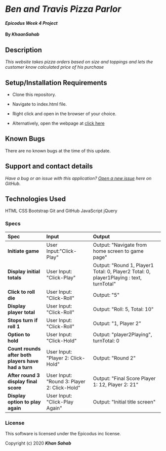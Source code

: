 # _Ben and Travis Pizza Parlor_

#### _Epicodus Week 4 Project_

#### By _**KhaanSahab**_

## Description

_This website takes pizza orders based on size and toppings and lets the customer know calculated price of his purchase_

## Setup/Installation Requirements

* Clone this repository.
* Navigate to index.html file.
* Right click and open in the browser of your choice.

* Alternatively, open the webpage at [click here](https://nkhakwan.github.io/pizzaPlace)

## Known Bugs

There are no known bugs at the time of this update.

## Support and contact details

_Have a bug or an issue with this application? [Open a new issue](https://github.com/nkhakwan/pizzaPlace/issues) here on GitHub._

## Technologies Used

HTML
CSS
Bootstrap
Git and GitHub
JavaScript
jQuery

### Specs
| Spec | Input | Output |
| :------------- | :------------- | :------------- |
| **Initiate game** | User Input:"Click-Play" | Output: "Navigate from home screen to game page" |
| **Display initial totals** | User Input: "Click-Play" | Output: "Round 1, Player1 Total: 0, Player2 Total: 0, player1Playing : text, turnTotal"|
| **Click to roll die** | User Input: "Click-Roll" | Output: "5" |
| **Display player total** | User Input: "Click-Roll" | Output: "Roll: 5, Total: 10" |
| **Stops turn if roll 1** | User Input: "Click-Roll" | Output: "1, Player 2" |
| **Option to hold** | User Input: "Click-Hold" | Output: "player2Playing", turnTotal: 0 |
| **Count rounds after both players have had a turn** | User Input: "Player 2: Click-Hold" | Output: "Round 2" |
| **After round 3 display final score** | User Input: "Round 3: Player 2: Click-Hold" | Output: "Final Score Player 1: 12, Player 2: 21" |
| **Display option to play again** | User Input: "Click-Play Again" | Output: "Initial title screen" |


### License

This software is licensed under the Epicodus inc license.

Copyright (c) 2020 **_Khan Sahab_**